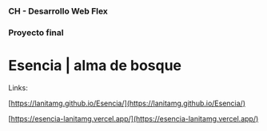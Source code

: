 ### CH - Desarrollo Web Flex
### Proyecto final 

# Esencia | alma de bosque

Links:

[https://lanitamg.github.io/Esencia/](https://lanitamg.github.io/Esencia/)

[https://esencia-lanitamg.vercel.app/](https://esencia-lanitamg.vercel.app/)
